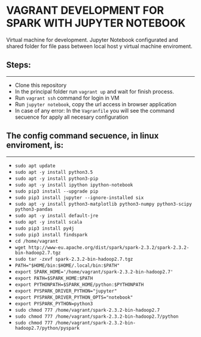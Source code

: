 # VAGRANT DEVELOPMENT FOR SPARK WITH JUPYTER NOTEBOOK

Virtual machine for development. Jupyter Notebook configurated and shared folder for file pass between local host y virtual machine enviroment. 

## Steps:
--------------------------------------------------------------

- Clone this repository
- In the principal folder run `vagrant up` and wait for finish process.
- Run `vagrant ssh` command for login in VM
- Run `jupyter notebook`, copy the url access in browser application
- In case of any error: In the `Vagranfile` you will see the command secuence for apply all necesary configuration


## The config command secuence, in linux enviroment, is:
-----------------------------------

- `sudo apt update`
- `sudo apt -y install python3.5`
- `sudo apt -y install python3-pip`
- `sudo apt -y install ipython ipython-notebook`
- `sudo pip3 install --upgrade pip`
- `sudo pip3 install jupyter --ignore-installed six`
- `sudo apt -y install python3-matplotlib python3-numpy python3-scipy python3-pandas`
- `sudo apt -y install default-jre`
- `sudo apt -y install scala`
- `sudo pip3 install py4j`
- `sudo pip3 install findspark`
- `cd /home/vagrant`
- `wget http://www-eu.apache.org/dist/spark/spark-2.3.2/spark-2.3.2-bin-hadoop2.7.tgz`
- `sudo tar -zxvf spark-2.3.2-bin-hadoop2.7.tgz`
- `PATH="$HOME/bin:$HOME/.local/bin:$PATH"`
- `export SPARK_HOME='/home/vagrant/spark-2.3.2-bin-hadoop2.7'`
- `export PATH=$SPARK_HOME:$PATH`
- `export PYTHONPATH=$SPARK_HOME/python:$PYTHONPATH`
- `export PYSPARK_DRIVER_PYTHON="jupyter"`
- `export PYSPARK_DRIVER_PYTHON_OPTS="notebook"`
- `export PYSPARK_PYTHON=python3`
- `sudo chmod 777 /home/vagrant/spark-2.3.2-bin-hadoop2.7`
- `sudo chmod 777 /home/vagrant/spark-2.3.2-bin-hadoop2.7/python`
- `sudo chmod 777 /home/vagrant/spark-2.3.2-bin-hadoop2.7/python/pyspark`
